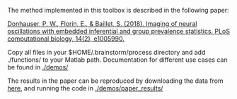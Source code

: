 The method implemented in this toolbox is described in the following paper:

[Donhauser, P. W., Florin, E., & Baillet, S. (2018). Imaging of neural oscillations with embedded inferential and group prevalence statistics. PLoS computational biology, 14(2), e1005990.](https://journals.plos.org/ploscompbiol/article?id=10.1371/journal.pcbi.1005990)

Copy all files in your $HOME/.brainstorm/process directory and add ./functions/ to your Matlab path. Documentation for different use cases can be found in [./demos/](demos)

The results in the paper can be reproduced by downloading the data from [here](https://box.bic.mni.mcgill.ca/s/kFSZf8Vj6beU6pa), and running the code in [./demos/paper_results/](demos/paper_results)
